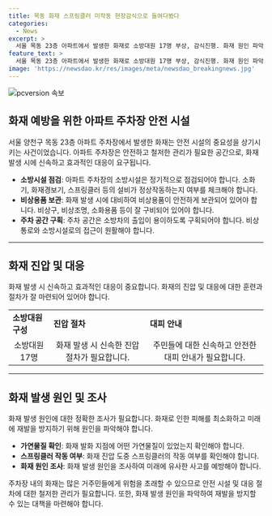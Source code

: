 ```yaml
---
title: 목동 화재 스프링클러 미작동 현장감식으로 들여다봤다
categories:
  - News
excerpt: >
  서울 목동 23층 아파트에서 발생한 화재로 소방대원 17명 부상, 감식진행. 화재 원인 파악과 스프링클러 작동 여부 조사 예정. 이에 더해 서울 강남구 역삼동 아파트에서 또 다른 화재 발생, 주민 대피 및 부상자 발생. 이번 화재에서도 화재 원인과 스프링클러 작동 여부가 관심사로 부상자의 안전과 화재 예방에 대한 이슈를 부각시킬 전망.
feature_text: >
  서울 목동 23층 아파트에서 발생한 화재로 소방대원 17명 부상, 감식진행. 화재 원인 파악과 스프링클러 작동 여부 조사 예정. 이에 더해 서울 강남구 역삼동 아파트에서 또 다른 화재 발생, 주민 대피 및 부상자 발생. 이번 화재에서도 화재 원인과 스프링클러 작동 여부가 관심사로 부상자의 안전과 화재 예방에 대한 이슈를 부각시킬 전망.
image: 'https://newsdao.kr/res/images/meta/newsdao_breakingnews.jpg'
---
```


<p><img src="https://newsdao.kr/res/images/meta/newsdao_breakingnews.jpg" alt="pcversion 속보" /></p>

<h2 data-ke-size="size26">화재 예방을 위한 아파트 주차장 안전 시설</h2>

<p data-ke-size="size16">서울 양천구 목동 23층 아파트 주차장에서 발생한 화재는 안전 시설의 중요성을 상기시키는 사건이었습니다. 아파트 주차장은 안전하고 철저한 관리가 필요한 공간으로, 화재 발생 시에 신속하고 효과적인 대응이 요구됩니다.</p>

<ul>
    <li><b>소방시설 점검</b>: 아파트 주차장의 소방시설은 정기적으로 점검되어야 합니다. 소화기, 화재경보기, 스프링클러 등의 설비가 정상작동하는지 여부를 체크해야 합니다.</li>
    <li><b>비상용품 보관</b>: 화재 발생 시에 대비하여 비상용품이 안전하게 보관되어 있어야 합니다. 비상구, 비상조명, 소화용품 등이 잘 구비되어 있어야 합니다.</li>
    <li><b>주차 공간 구획</b>: 주차 공간은 소방차의 출입이 용이하도록 구획되어야 합니다. 비상통로와 소방시설로의 접근이 원활해야 합니다.</li>
</ul>

<hr>

<h2 data-ke-size="size26">화재 진압 및 대응</h2>

<p data-ke-size="size16">화재 발생 시 신속하고 효과적인 대응이 중요합니다. 화재의 진압 및 대응에 대한 훈련과 절차가 잘 마련되어 있어야 합니다.</p>

<table>
    <tr>
        <td><b>소방대원 구성</b></td>
        <td><b>진압 절차</b></td>
        <td><b>대피 안내</b></td>
    </tr>
    <tr>
        <td style="text-align: center; height: 17px;">소방대원 17명</td>
        <td style="text-align: center; height: 17px;">화재 발생 시 신속한 진압 절차가 필요합니다.</td>
        <td style="text-align: center; height: 17px;">주민들에 대한 신속하고 안전한 대피 안내가 필요합니다.</td>
    </tr>
</table>

<hr>

<h2 data-ke-size="size26">화재 발생 원인 및 조사</h2>

<p data-ke-size="size16">화재 발생 원인에 대한 정확한 조사가 필요합니다. 화재로 인한 피해를 최소화하고 미래에 재발을 방지하기 위해 원인을 파악해야 합니다.</p>

<ul>
    <li><b>가연물질 확인</b>: 화재 발화 지점에 어떤 가연물질이 있었는지 확인해야 합니다.</li>
    <li><b>스프링클러 작동 여부</b>: 화재 진압 도중 스프링클러의 작동 여부를 확인해야 합니다.</li>
    <li><b>화재 원인 조사</b>: 화재 발생 원인을 조사하여 미래에 유사한 사고를 예방해야 합니다.</li>
</ul>

<p data-ke-size="size16">주차장 내의 화재는 많은 거주민들에게 위험을 초래할 수 있으므로 안전 시설 및 대응 절차에 대한 철저한 관리가 필요합니다. 또한, 화재 발생 원인을 파악하여 재발을 방지할 수 있는 대책을 마련해야 합니다.</p>

<p data-ke-size="size16">&nbsp;</p>

